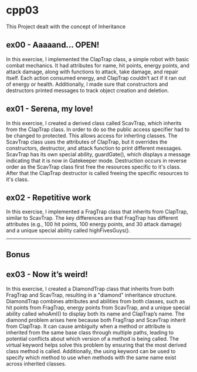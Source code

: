 # cpp03
This Project dealt with the concept of Inheritance

## ex00 - Aaaaand... OPEN!
In this exercise, I implemented the ClapTrap class, a simple robot with basic combat mechanics. It had attributes for name, hit points, energy points, and attack damage, along with functions to attack, take damage, and repair itself. Each action consumed energy, and ClapTrap couldn’t act if it ran out of energy or health. Additionally, I made sure that constructors and destructors printed messages to track object creation and deletion.

## ex01 - Serena, my love!
In this exercise, I created a derived class called ScavTrap, which inherits from the ClapTrap class. In order to do so the public access specifier had to be changed to protected. This allows access for inherting classes. The ScavTrap class uses the attributes of ClapTrap, but it overrides the constructors, destructor, and attack function to print different messages. ScavTrap has its own special ability, guardGate(), which displays a message indicating that it is now in Gatekeeper mode. Destruction occurs in reverse order as the ScavTrap class first free the resources specific to it's class. After that the ClapTrap destructor is called freeing the specific resources to it's class.

## ex02 - Repetitive work
In this exercise, I implemented a FragTrap class that inherits from ClapTrap, similar to ScavTrap. The key differences are that FragTrap has different attributes (e.g., 100 hit points, 100 energy points, and 30 attack damage) and a unique special ability called highFivesGuys().

---
## Bonus

## ex03 -  Now it’s weird!
In this exercise, I created a DiamondTrap class that inherits from both FragTrap and ScavTrap, resulting in a "diamond" inheritance structure. DiamondTrap combines attributes and abilities from both classes, such as hit points from FragTrap, energy points from ScavTrap, and a unique special ability called whoAmI() to display both its name and ClapTrap’s name. The diamond problem arises here because both FragTrap and ScavTrap inherit from ClapTrap. It can cause ambiguity when a method or attribute is inherited from the same base class through multiple paths, leading to potential conflicts about which version of a method is being called. The virtual keyword helps solve this problem by ensuring that the most derived class method is called. Additionally, the using keyword can be used to specify which method to use when methods with the same name exist across inherited classes.

